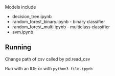 Models include 
- decision_tree.ipynb
- random_forest_binary.ipynb - binary classifier
- random_forest_multi.ipynb - multiclass classifier
- svm.ipynb

## Running
Change path of csv called by pd.read_csv

Run with an IDE or with `python3 file.ipynb`
